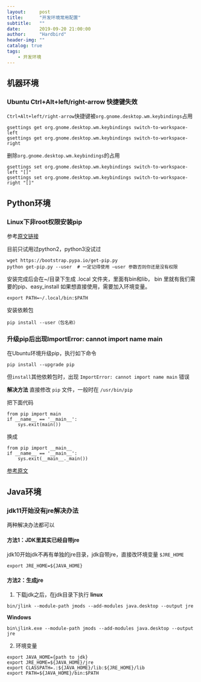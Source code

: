 ```yaml
---
layout:     post
title:      "开发环境常用配置"
subtitle:   ""
date:       2019-09-20 21:00:00
author:     "Hardbird"
header-img: ""
catalog: true
tags:
    - 开发环境
---
```


## 机器环境

### Ubuntu Ctrl+Alt+left/right-arrow 快捷键失效

`Ctrl+Alt+left/right-arrow`快捷键被`org.gnome.desktop.wm.keybindings`占用
```
gsettings get org.gnome.desktop.wm.keybindings switch-to-workspace-left
gsettings get org.gnome.desktop.wm.keybindings switch-to-workspace-right
```
删除`org.gnome.desktop.wm.keybindings`的占用
```
gsettings set org.gnome.desktop.wm.keybindings switch-to-workspace-left "[]"
gsettings set org.gnome.desktop.wm.keybindings switch-to-workspace-right "[]"
```

## Python环境

### Linux下非root权限安装pip
参考[原文链接](https://blog.csdn.net/tanzuozhev/article/details/77585342)

目前只试用过python2，python3没试过

```
wget https://bootstrap.pypa.io/get-pip.py
python get-pip.py --user  # 一定记得使用 –user 参数否则你还是没有权限
```
安装完成后会在~/目录下生成 .local 文件夹，里面有bin和lib， bin 里就有我们需要的pip、easy_install
如果想直接使用，需要加入环境变量。
```
export PATH=~/.local/bin:$PATH
```
安装依赖包
```
pip install --user（包名称）
```

### 升级pip后出现ImportError: cannot import name main

在Ubuntu环境升级pip，执行如下命令
```
pip install --upgrade pip
```
但`install`其他依赖包时，出现 `ImportError: cannot import name main` 错误

**解决方法**
直接修改 `pip` 文件，一般时在 `/usr/bin/pip`

把下面代码
```
from pip import main
if __name__ == '__main__':
    sys.exit(main())
```
换成
```
from pip import __main__
if __name__ == '__main__':
    sys.exit(__main__._main())
```

[参考原文](https://blog.csdn.net/accumulate_zhang/article/details/80269313)

## Java环境

### jdk11开始没有jre解决办法

两种解决办法都可以

#### 方法1：JDK里其实已经自带jre
jdk10开始jdk不再有单独的jre目录，jdk自带jre，直接改环境变量 `$JRE_HOME`
```
export JRE_HOME=${JAVA_HOME}
```

#### 方法2：生成jre
1. 下载jdk之后，在jdk目录下执行
**linux**
```
bin/jlink --module-path jmods --add-modules java.desktop --output jre
```
**Windows**
```
bin\jlink.exe --module-path jmods --add-modules java.desktop --output jre
```
2. 环境变量
```
export JAVA_HOME={path to jdk}
export JRE_HOME=${JAVA_HOME}/jre
export CLASSPATH=.:${JAVA_HOME}/lib:${JRE_HOME}/lib
export PATH=${JAVA_HOME}/bin:$PATH
```
